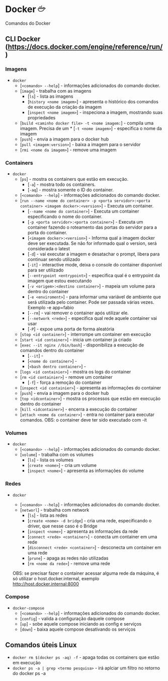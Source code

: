 # Docker ![](/images/icons8-docker-24.png)

Comandos do Docker 

## CLI Docker (https://docs.docker.com/engine/reference/run/)

### Imagens
* `docker`
    * [`<comando> --help`] - informações adicionados do comando docker.    
    * [`image`] - trabalha com as imagens
        * [`ls`] - lista as imagens
        * [`history <nome imagem>`] - apresenta o histórico dos comandos de execução da criação da imagem
        * [`inspect <nome imagem>`] - inspeciona a imagem, mostrando suas propriedades
    * [`build <caminho docker file> -t <nome imagem:`] - compila uma imagem. Precisa de um 
            * [`-t <nome imagem>`] - especifica o nome da imagem
    * [`push`] - envia a imagem para o docker hub
    * [`pull <imagem:version>`] - baixa a imagem para o servidor
    * [`rmi <nome da imagem>`] - remove uma imagem        
    
### Containers
* `docker`
    * [`ps`] - mostra os containers que estão em execução.
        * [`-a`] - mostra todo os containers.
        * [`-aq`] - mostra somente o ID do container.
    * [`<comando> --help`] - informações adicionados do comando docker.
    * [`run --name <nome do container> -p <porta servidor>:<porta container> <imagem docker>:<version>`] - Executa um container.
        * [`--name <nome do container>`] - Executa um container especificando o nome do container.
        * [`-p <porta servidor>:<porta container>`] - Executa um container fazendo o roteamento das portas do servidor para a porta do container.
        * [`<imagem docker>:<version>`] - Informa qual a imagem docker deve ser executada. Se não for informado qual o version, será considerada o latest        
        * [`-d`] - vai executar a imagem e desatachar o prompt, libera para continuar sendo utilizado
        * [`-it`] - interactive mode, deixa o console do container disponível para ser utilizado
        * [`--entrypoint <entrypoint>`] - especifica qual é o entrypoint da imagem que estou executando
        * [`-v <origem>:<destino container>`] - mapeia um volume para dentro do container
        * [`-e <enviroment>`] - para informar uma variável de ambiente que será utilizada pelo container. Pode ser passada várias vezes. Exemplo -e app=fabio 
        * [`--rm`] - vai remover o container após utilizar ele.
        * [`--network <rede>`] - especifica qual rede aquele container vai usar
        * [`-P`] - expoe uma porta de forma aleatória
    * [`stop <id container>`] - interrompe um container em execução
    * [`start <id container>`] - inicia um container ja criado
    * [`exec --it nginx //bin/bash`] - disponibiliza a execução de comandos dentro do container
        * [`--it`] - 
        * [`<nome do container>`] - 
        * [`<bash dentro container>`] - 
    * [`logs <id containier>`] - mostra os logs do container
    * [`rm <id containier>`] - remove um container
        * [`-f`] - força a remoção do container
    * [`inspect <id containier>`] - apresenta as informações do container    
    * [`push`] - envia a imagem para o docker hub
    * [`top <idcontainer>`] - mostra os processos que estão em execução dentro do container
    * [`kill <idcontainer>`] - encerra a execução do container
    * [`attach <nome da container>`] - entra no container para executar comandos. OBS: o container deve ter sido executado com -it

### Volumes    
* `docker`
    * [`<comando> --help`] - informações adicionados do comando docker.    
    * [`volume`] - trabalha com os volumes
        * [`ls`] - lista os volumes
        * [`create <nome>`] - cria um volume
        * [`inspect <nome>`] - apresenta as informações do volume

### Redes    
* `docker`
    * [`<comando> --help`] - informações adicionados do comando docker.    
    * [`networl`] - trabalha com network
        * [`ls`] - lista as redes
        * [`create <nome> -d bridge`] - cria uma rede, especificando o driver, que nesse caso é o Bridge                
        * [`inspect <nome>`] - apresenta as informações da rede
        * [`connect <rede> <container>`] - conecta um container em uma rede
        * [`disconnect <rede> <container>`] - desconecta um container em uma rede
        * [`prune`] - apaga as redes não utilizadas
        * [`rm <nome da rede>`] - remove uma rede
    
    OBS: se precisar fazer o container acessar alguma rede da máquina, é só utilizar o
    host.docker.internal, exemplo http://host.docker.internal:8000

### Compose 
* `docker-compose`
    * [`<comando> --help`] - informações adicionados do comando docker.    
    * [`config`] - valida a configuração daquele compose
    * [`up`] - sobe aquele compose iniciando as config e serviços
    * [`down`] - baixa aquele compose desativando os serviços

## Comandos úteis Linux

* `docker rm $(docker ps -aq) -f` - apaga todas os containers que estão em execução
* `docker ps -a | grep <termo pesquisa>` - irá aplciar um filtro no retorno do docker ps -a